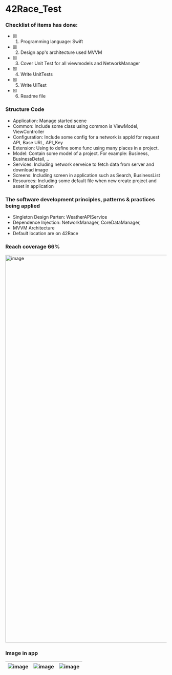 # 42Race_Test


 ### Checklist of items has done:

- [x] 1. Programming language: Swift
- [x] 2. Design app's architecture used MVVM
- [x] 3. Cover Unit Test for all viewmodels and NetworkManager
- [x] 4. Write UnitTests 
- [x] 5. Write UITest
- [x] 6. Readme file

 ### Structure Code 
 - Application: Manage started scene
 - Common: Include some class using common is ViewModel, ViewController
 - Configuration: Include some config for a network is appId for request API, Base URL, API_Key
 - Extension: Using to define some func using many places in a project.
 - Model: Contain some model of a project. For example: Business, BusinessDetail, .. 
 - Services: Including network serveice to fetch data from server and download image
 - Screens: Including screen in application such as Search, BusinessList
 - Resources: Including some default file when new create project and asset in application
 
 ### The software development principles, patterns & practices being applied
 * Singleton Design Parten: WeatherAPIService
 * Dependence Injection: NetworkManager, CoreDataManager,
 * MVVM Architecture
 * Default location are on 42Race 

### Reach coverage 66% 
<img width="1208" alt="image" src="https://user-images.githubusercontent.com/19536343/153632349-4b79b399-46c9-4c65-b5d2-9ac0e6862887.png">

### Image in app
| ![image](https://user-images.githubusercontent.com/19536343/153632748-68b17be9-78bb-4441-b946-517748495981.png)  | ![image](https://user-images.githubusercontent.com/19536343/153632785-71c503ce-9e14-4738-844a-0ff630218e9d.png) | ![image](https://user-images.githubusercontent.com/19536343/153632821-18ab7505-9dc3-4000-b29e-d5b5fe95e312.png) |
| --- | --- |--- |

